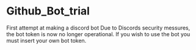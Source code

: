 # Github_Bot_trial
First attempt at making a discord bot
Due to Discords security messures, the bot token is now no longer operational. If you wish to use the bot you must insert your own bot token.
